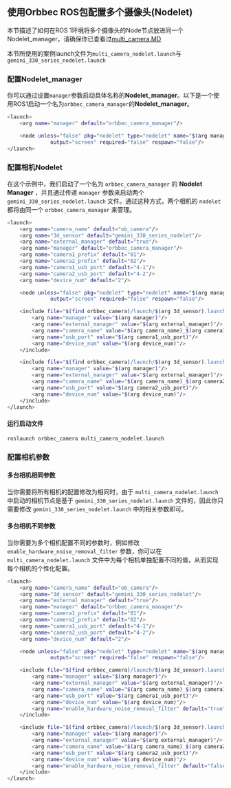 ## 使用Orbbec ROS包配置多个摄像头(Nodelet)

本节描述了如何在ROS 1环境将多个摄像头的Node节点放进同一个Nodelet_manager，请确保你已查看过[multi_camera.MD](multi_camera.MD)

本节所使用的案例launch文件为`multi_camera_nodelet.launch`与`gemini_330_series_nodelet.launch`

### 配置Nodelet_manager

你可以通过设置`manager`参数启动具体名称的**Nodelet_manager**。以下是一个使用ROS1启动一个名为`orbbec_camera_manager`的**Nodelet_manager**。

```bash
<launch>
    <arg name="manager" default="orbbec_camera_manager"/>

    <node unless="false" pkg="nodelet" type="nodelet" name="$(arg manager)" args="manager"
              output="screen" required="false" respawn="false"/>
</launch>
```

### 配置相机Nodelet

在这个示例中，我们启动了一个名为 `orbbec_camera_manager` 的  **Nodelet Manager** ，并且通过传递 `manager` 参数来启动两个 `gemini_330_series_nodelet.launch` 文件。通过这种方式，两个相机的 `nodelet` 都将由同一个 `orbbec_camera_manager` 来管理。

```bash
<launch>
    <arg name="camera_name" default="ob_camera"/>
    <arg name="3d_sensor" default="gemini_330_series_nodelet"/>
    <arg name="external_manager" default="true"/>
    <arg name="manager" default="orbbec_camera_manager"/>
    <arg name="camera1_prefix" default="01"/>
    <arg name="camera2_prefix" default="02"/>
    <arg name="camera1_usb_port" default="4-1"/>
    <arg name="camera2_usb_port" default="4-2"/>
    <arg name="device_num" default="2"/>

    <node unless="false" pkg="nodelet" type="nodelet" name="$(arg manager)" args="manager"
              output="screen" required="false" respawn="false"/>

    <include file="$(find orbbec_camera)/launch/$(arg 3d_sensor).launch">
        <arg name="manager" value="$(arg manager)"/>
        <arg name="external_manager" value="$(arg external_manager)"/>
        <arg name="camera_name" value="$(arg camera_name)_$(arg camera1_prefix)"/>
        <arg name="usb_port" value="$(arg camera1_usb_port)"/>
        <arg name="device_num" value="$(arg device_num)"/>
    </include>

    <include file="$(find orbbec_camera)/launch/$(arg 3d_sensor).launch">
        <arg name="manager" value="$(arg manager)"/>
        <arg name="external_manager" value="$(arg external_manager)"/>
        <arg name="camera_name" value="$(arg camera_name)_$(arg camera2_prefix)"/>
        <arg name="usb_port" value="$(arg camera2_usb_port)"/>
        <arg name="device_num" value="$(arg device_num)"/>
    </include>
</launch>
```

#### 运行启动文件

```bash
roslaunch orbbec_camera multi_camera_nodelet.launch
```

### 配置相机参数

#### 多台相机相同参数

当你需要将所有相机的配置修改为相同时，由于 `multi_camera_nodelet.launch` 中启动的相机节点是基于 `gemini_330_series_nodelet.launch` 文件的，因此你只需要修改 `gemini_330_series_nodelet.launch` 中的相关参数即可。

#### 多台相机不同参数

当你需要为多个相机配置不同的参数时，例如修改 `enable_hardware_noise_removal_filter` 参数，你可以在 `multi_camera_nodelet.launch` 文件中为每个相机单独配置不同的值，从而实现每个相机的个性化配置。

```bash
<launch>
    <arg name="camera_name" default="ob_camera"/>
    <arg name="3d_sensor" default="gemini_330_series_nodelet"/>
    <arg name="external_manager" default="true"/>
    <arg name="manager" default="orbbec_camera_manager"/>
    <arg name="camera1_prefix" default="01"/>
    <arg name="camera2_prefix" default="02"/>
    <arg name="camera1_usb_port" default="4-1"/>
    <arg name="camera2_usb_port" default="4-2"/>
    <arg name="device_num" default="2"/>

    <node unless="false" pkg="nodelet" type="nodelet" name="$(arg manager)" args="manager"
              output="screen" required="false" respawn="false"/>

    <include file="$(find orbbec_camera)/launch/$(arg 3d_sensor).launch">
        <arg name="manager" value="$(arg manager)"/>
        <arg name="external_manager" value="$(arg external_manager)"/>
        <arg name="camera_name" value="$(arg camera_name)_$(arg camera1_prefix)"/>
        <arg name="usb_port" value="$(arg camera1_usb_port)"/>
        <arg name="device_num" value="$(arg device_num)"/>
        <arg name="enable_hardware_noise_removal_filter" default="true"/>
    </include>

    <include file="$(find orbbec_camera)/launch/$(arg 3d_sensor).launch">
        <arg name="manager" value="$(arg manager)"/>
        <arg name="external_manager" value="$(arg external_manager)"/>
        <arg name="camera_name" value="$(arg camera_name)_$(arg camera2_prefix)"/>
        <arg name="usb_port" value="$(arg camera2_usb_port)"/>
        <arg name="device_num" value="$(arg device_num)"/>
        <arg name="enable_hardware_noise_removal_filter" default="false"/>
    </include>
</launch>

```
